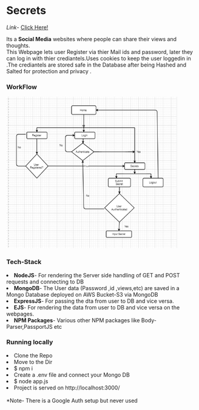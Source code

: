 <h1>Secrets</h1>

<i>Link</i>- <a href="https://aqueous-ravine-15860.herokuapp.com/">Click Here!</a>

Its a <b>Social Media</b> websites where people can share their views and thoughts.<br>
This Webpage lets user Register via thier Mail ids and password, later they can log in with thier crediantels.Uses cookies to keep the user loggedin in .The crediantels are stored safe in the Database after being Hashed and Salted for protection and privacy .
<h3>WorkFlow</h3>
<img src="https://github.com/kitarp29/Secrets/blob/master/Secrets.png" height="400" width="450">
<h3>Tech-Stack</h3>
<li><b>NodeJS</b>- For rendering the Server side handling of GET and POST requests and connecting to DB</li>
<li><b>MongoDB</b>- The User data (Password ,id ,views,etc) are saved in a Mongo Database deployed on AWS Bucket-S3 via MongoDB</li>
<li><b>ExpressJS</b>- For passing the dta from user to DB and vice versa.</li>
<li><b>EJS</b>- For rendering the data from user to DB and vice versa on the webpages.</li>
<li><b>NPM Packages</b>- Various other NPM packages like Body-Parser,PassportJS etc</li>

<h3>Running locally</h3>
<li>Clone the Repo</li>
<li>Move to the Dir</li>
<li>$ npm i</li>
<li>Create a .env file and connect your Mongo DB </li>
<li>$ node app.js</li>
<li>Project is served on http://localhost:3000/</li>
<br>
*Note- There is a Google Auth setup but never used
